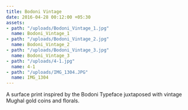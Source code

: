 ```yaml
---
title: Bodoni Vintage
date: 2016-04-28 00:12:00 +05:30
assets:
- path: "/uploads/Bodoni_Vintage_1.jpg"
  name: Bodoni_Vintage_1
- path: "/uploads/Bodoni_Vintage_2.jpg"
  name: Bodoni_Vintage_2
- path: "/uploads/Bodoni_Vintage_3.jpg"
  name: Bodoni_Vintage_3
- path: "/uploads/4-1.jpg"
  name: 4-1
- path: "/uploads/IMG_1304.JPG"
  name: IMG_1304
---
```


A surface print inspired by the Bodoni Typeface juxtaposed with vintage Mughal gold coins and florals.
